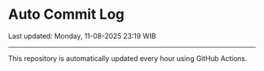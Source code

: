 # Auto Commit Log

Last updated: Monday, 11-08-2025 23:19 WIB

---

This repository is automatically updated every hour using GitHub Actions.
